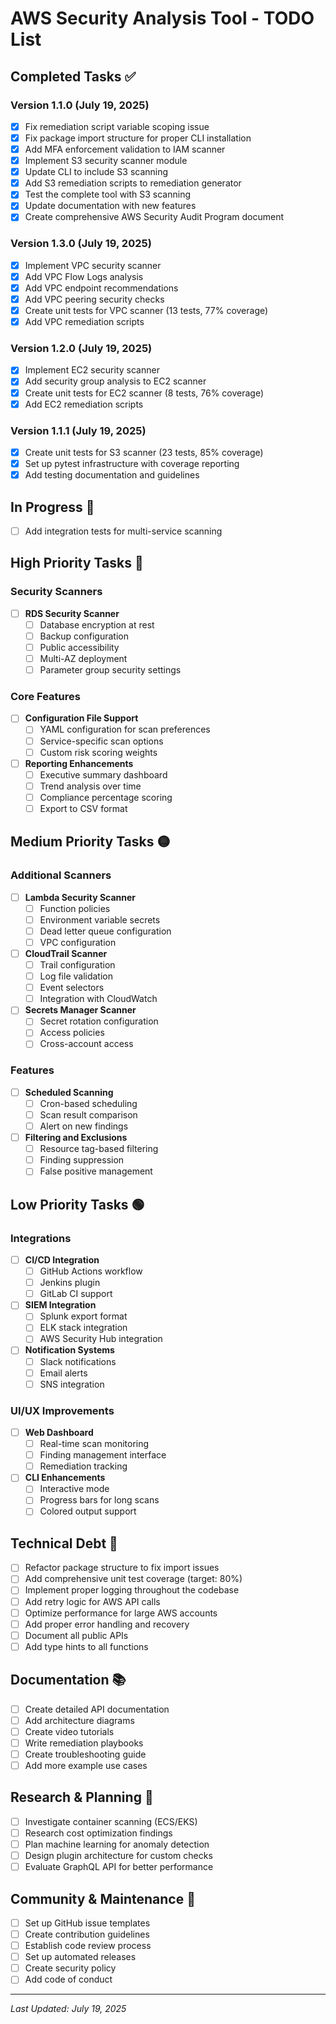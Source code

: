 # AWS Security Analysis Tool - TODO List

## Completed Tasks ✅

### Version 1.1.0 (July 19, 2025)
- [x] Fix remediation script variable scoping issue
- [x] Fix package import structure for proper CLI installation
- [x] Add MFA enforcement validation to IAM scanner
- [x] Implement S3 security scanner module
- [x] Update CLI to include S3 scanning
- [x] Add S3 remediation scripts to remediation generator
- [x] Test the complete tool with S3 scanning
- [x] Update documentation with new features
- [x] Create comprehensive AWS Security Audit Program document

### Version 1.3.0 (July 19, 2025)
- [x] Implement VPC security scanner
- [x] Add VPC Flow Logs analysis
- [x] Add VPC endpoint recommendations
- [x] Add VPC peering security checks
- [x] Create unit tests for VPC scanner (13 tests, 77% coverage)
- [x] Add VPC remediation scripts

### Version 1.2.0 (July 19, 2025)
- [x] Implement EC2 security scanner
- [x] Add security group analysis to EC2 scanner
- [x] Create unit tests for EC2 scanner (8 tests, 76% coverage)
- [x] Add EC2 remediation scripts

### Version 1.1.1 (July 19, 2025)
- [x] Create unit tests for S3 scanner (23 tests, 85% coverage)
- [x] Set up pytest infrastructure with coverage reporting
- [x] Add testing documentation and guidelines

## In Progress 🚧
- [ ] Add integration tests for multi-service scanning

## High Priority Tasks 🔴

### Security Scanners


- [ ] **RDS Security Scanner**
  - [ ] Database encryption at rest
  - [ ] Backup configuration
  - [ ] Public accessibility
  - [ ] Multi-AZ deployment
  - [ ] Parameter group security settings

### Core Features
- [ ] **Configuration File Support**
  - [ ] YAML configuration for scan preferences
  - [ ] Service-specific scan options
  - [ ] Custom risk scoring weights

- [ ] **Reporting Enhancements**
  - [ ] Executive summary dashboard
  - [ ] Trend analysis over time
  - [ ] Compliance percentage scoring
  - [ ] Export to CSV format

## Medium Priority Tasks 🟡

### Additional Scanners
- [ ] **Lambda Security Scanner**
  - [ ] Function policies
  - [ ] Environment variable secrets
  - [ ] Dead letter queue configuration
  - [ ] VPC configuration

- [ ] **CloudTrail Scanner**
  - [ ] Trail configuration
  - [ ] Log file validation
  - [ ] Event selectors
  - [ ] Integration with CloudWatch

- [ ] **Secrets Manager Scanner**
  - [ ] Secret rotation configuration
  - [ ] Access policies
  - [ ] Cross-account access

### Features
- [ ] **Scheduled Scanning**
  - [ ] Cron-based scheduling
  - [ ] Scan result comparison
  - [ ] Alert on new findings

- [ ] **Filtering and Exclusions**
  - [ ] Resource tag-based filtering
  - [ ] Finding suppression
  - [ ] False positive management

## Low Priority Tasks 🟢

### Integrations
- [ ] **CI/CD Integration**
  - [ ] GitHub Actions workflow
  - [ ] Jenkins plugin
  - [ ] GitLab CI support

- [ ] **SIEM Integration**
  - [ ] Splunk export format
  - [ ] ELK stack integration
  - [ ] AWS Security Hub integration

- [ ] **Notification Systems**
  - [ ] Slack notifications
  - [ ] Email alerts
  - [ ] SNS integration

### UI/UX Improvements
- [ ] **Web Dashboard**
  - [ ] Real-time scan monitoring
  - [ ] Finding management interface
  - [ ] Remediation tracking

- [ ] **CLI Enhancements**
  - [ ] Interactive mode
  - [ ] Progress bars for long scans
  - [ ] Colored output support

## Technical Debt 🔧

- [ ] Refactor package structure to fix import issues
- [ ] Add comprehensive unit test coverage (target: 80%)
- [ ] Implement proper logging throughout the codebase
- [ ] Add retry logic for AWS API calls
- [ ] Optimize performance for large AWS accounts
- [ ] Add proper error handling and recovery
- [ ] Document all public APIs
- [ ] Add type hints to all functions

## Documentation 📚

- [ ] Create detailed API documentation
- [ ] Add architecture diagrams
- [ ] Create video tutorials
- [ ] Write remediation playbooks
- [ ] Create troubleshooting guide
- [ ] Add more example use cases

## Research & Planning 🔬

- [ ] Investigate container scanning (ECS/EKS)
- [ ] Research cost optimization findings
- [ ] Plan machine learning for anomaly detection
- [ ] Design plugin architecture for custom checks
- [ ] Evaluate GraphQL API for better performance

## Community & Maintenance 🤝

- [ ] Set up GitHub issue templates
- [ ] Create contribution guidelines
- [ ] Establish code review process
- [ ] Set up automated releases
- [ ] Create security policy
- [ ] Add code of conduct

---

*Last Updated: July 19, 2025*